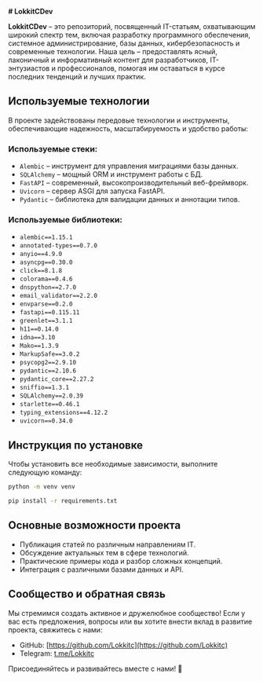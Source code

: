 **# LokkitCDev**

**LokkitCDev** – это репозиторий, посвященный IT-статьям, охватывающим широкий спектр тем, включая разработку программного обеспечения, системное администрирование, базы данных, кибербезопасность и современные технологии. Наша цель – предоставлять ясный, лаконичный и информативный контент для разработчиков, IT-энтузиастов и профессионалов, помогая им оставаться в курсе последних тенденций и лучших практик.

## Используемые технологии

В проекте задействованы передовые технологии и инструменты, обеспечивающие надежность, масштабируемость и удобство работы:

### Используемые стеки:

- `Alembic` – инструмент для управления миграциями базы данных.
- `SQLAlchemy` – мощный ORM и инструмент работы с БД.
- `FastAPI` – современный, высокопроизводительный веб-фреймворк.
- `Uvicorn` – сервер ASGI для запуска FastAPI.
- `Pydantic` – библиотека для валидации данных и аннотации типов.

### Используемые библиотеки:

- `alembic==1.15.1`
- `annotated-types==0.7.0`
- `anyio==4.9.0`
- `asyncpg==0.30.0`
- `click==8.1.8`
- `colorama==0.4.6`
- `dnspython==2.7.0`
- `email_validator==2.2.0`
- `envparse==0.2.0`
- `fastapi==0.115.11`
- `greenlet==3.1.1`
- `h11==0.14.0`
- `idna==3.10`
- `Mako==1.3.9`
- `MarkupSafe==3.0.2`
- `psycopg2==2.9.10`
- `pydantic==2.10.6`
- `pydantic_core==2.27.2`
- `sniffio==1.3.1`
- `SQLAlchemy==2.0.39`
- `starlette==0.46.1`
- `typing_extensions==4.12.2`
- `uvicorn==0.34.0`

## Инструкция по установке

Чтобы установить все необходимые зависимости, выполните следующую команду:
```sh
python -m venv venv
```

```sh
pip install -r requirements.txt
```

## Основные возможности проекта

- Публикация статей по различным направлениям IT.
- Обсуждение актуальных тем в сфере технологий.
- Практические примеры кода и разбор сложных концепций.
- Интеграция с различными базами данных и API.

## Сообщество и обратная связь

Мы стремимся создать активное и дружелюбное сообщество! Если у вас есть предложения, вопросы или вы хотите внести вклад в развитие проекта, свяжитесь с нами:

- GitHub: [https://github.com/Lokkitс](https://github.com/Lokkitс)
- Telegram: [t.me/Lokkitс](https://t.me/Lokkitс)

Присоединяйтесь и развивайтесь вместе с нами! 🌟

